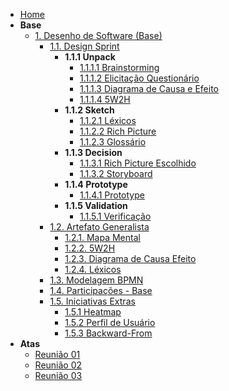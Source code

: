 - [Home](/)
- **Base**
  - [1. Desenho de Software (Base)](/Base/1.Base.md)
    - [1.1. Design Sprint](/Base/1.1.DesignSprint.md)
      - **1.1.1 Unpack**
         - [1.1.1.1 Brainstorming](/Base/1.1.1.1.Brainstorming.md)
         - [1.1.1.2 Elicitação Questionário](./Base/1.5.2.Questionario.md)
         - [1.1.1.3 Diagrama de Causa e Efeito](/Base/1.1.1.1.DiagramaCausaEfeito.md)
         - [1.1.1.4 5W2H](/Base/1.2.1.5w2h.md)
      - **1.1.2  Sketch**
         - [1.1.2.1 Léxicos](/Base/1.2.2.Lexicos.md)   
         - [1.1.2.2 Rich Picture](/Base/1.1.2.1.RichPicture.md)
         - [1.1.2.3 Glossário](/Base/1.1.1.8.Vocabulario.md)
      - **1.1.3  Decision**
         - [1.1.3.1 Rich Picture Escolhido](/Base/1.1.3.1.RichPictureEscolhido.md)
         - [1.1.3.2 Storyboard](/Base/1.1.3.2.Storyboard.md)   
      - **1.1.4  Prototype**
         - [1.1.4.1 Prototype](/Base/1.1.Prototipacao.md)
      - **1.1.5  Validation**
         - [1.1.5.1 Verificação](/Base/Verificacao.md)
    - [1.2. Artefato Generalista](/Base/1.2.ArtefatoGeneralista.md)  
       - [1.2.1. Mapa Mental](./Base/1.2.2.MapaMental.md)
       - [1.2.2. 5W2H](/Base/1.2.1.5w2h.md)
       - [1.2.3. Diagrama de Causa Efeito](/Base/1.1.1.1.DiagramaCausaEfeito.md)  
       - [1.2.4. Léxicos](/Base/1.2.2.Lexicos.md)   
    - [1.3. Modelagem BPMN](/Base/1.3.ModelagemBPMN.md)
    - [1.4. Participações - Base](/Base/1.4.ParticipacoesBase.md)
    - [1.5. Iniciativas Extras](./Base/1.5.IniciativasExtras.md)
      - [1.5.1 Heatmap](/Base/1.5.1.heatmap.md)
      - [1.5.2 Perfil de Usuário](/Base/PerfilDeUsuário.md)
      - [1.5.3 Backward-From](./Base/1.5.3.BackwardFrom.md)
- **Atas**
   - [Reunião 01](./Base/Atas/Reuniao01.md)
   - [Reunião 02](./Base/Atas/Reuniao02.md)
   - [Reunião 03](./Base/Atas/Reuniao03.md)